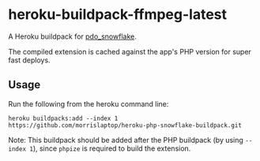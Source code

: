 # heroku-buildpack-ffmpeg-latest

A Heroku buildpack for [pdo_snowflake](https://github.com/snowflakedb/pdo_snowflake).

The compiled extension is cached against the app's PHP version for super fast deploys. 

## Usage

Run the following from the heroku command line:

```
heroku buildpacks:add --index 1 https://github.com/morrislaptop/heroku-php-snowflake-buildpack.git
```

Note: This buildpack should be added after the PHP buildpack (by using `--index 1`),
since `phpize` is required to build the extension.
